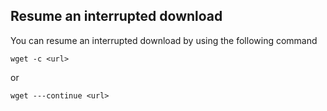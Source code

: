 ## Resume an interrupted download

You can resume an interrupted download by using the following command

```
wget -c <url>
```
or
```
wget ---continue <url>
```
